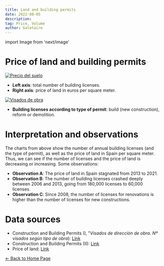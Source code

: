 ```yaml
---
title: Land and building permits
date: 2022-08-05
description:
tag: Price, Volume
author: Galetaire
---
```


import Image from 'next/image'

# Price of land and building permits

[![Precio del suelo](/images/llicenciesobra.png)](/images/llicenciesobra.png)

- **Left axis**: total number of building licenses.
- **Right axis**: price of land in euros per square meter.

[![Visados de obra](/images/tipusobra.png)](/images/tipusobra.png)

- **Building licenses according to type of permit**: build (new construction), reform or demolition.

# Interpretation and observations

The charts from above show the number of annual building licenses (and the type of permit), as well as the price of land in Spain per square meter. Thus, we can see if the number of licenses and the price of land is decreasing or increasing. Some observations:

- **Observation A**: The price of land in Spain stagnated from 2013 to 2021.
- **Observation B**: The number of building licenses crashed deeply between 2006 and 2013, going from 180,000 licenses to 60,000 licenses.
- **Observation C**: Since 2008, the number of licenses for renovations is higher than the number of licenses for new constructions.

# Data sources

- Construction and Building Permits (I, "_Visados de dirección de obra. Nº visados según tipo de obra_): [Link](https://www.fomento.gob.es/BE/?nivel=2&orden=09000000)
- Construction and Building Permits (II): [Link](https://apps.fomento.gob.es/BoletinOnline/?nivel=2&orden=10000000)
- Price of land: [Link](https://www.mitma.gob.es/el-ministerio/informacion-estadistica/vivienda-y-actuaciones-urbanas/estadisticas/suelo/estadisticas-de-precios-de-suelo-urbano)

<div class="meta-line"><a class="meta-back" href="/">← Back to Home Page</a></div>
